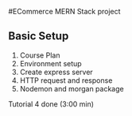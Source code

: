 #ECommerce MERN Stack project
## Basic Setup
1. Course Plan
2. Environment setup
3. Create express server
4. HTTP request and response
5. Nodemon and morgan package



Tutorial 4 done (3:00 min)


